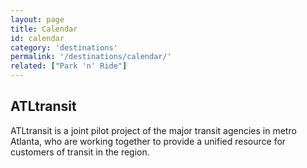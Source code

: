 ```yaml
---
layout: page
title: Calendar
id: calendar
category: 'destinations'
permalink: '/destinations/calendar/'
related: ["Park 'n' Ride"]
---
```


## ATLtransit

ATLtransit is a joint pilot project of the major transit agencies in metro Atlanta, who are working together to provide a unified resource for customers of transit in the region.